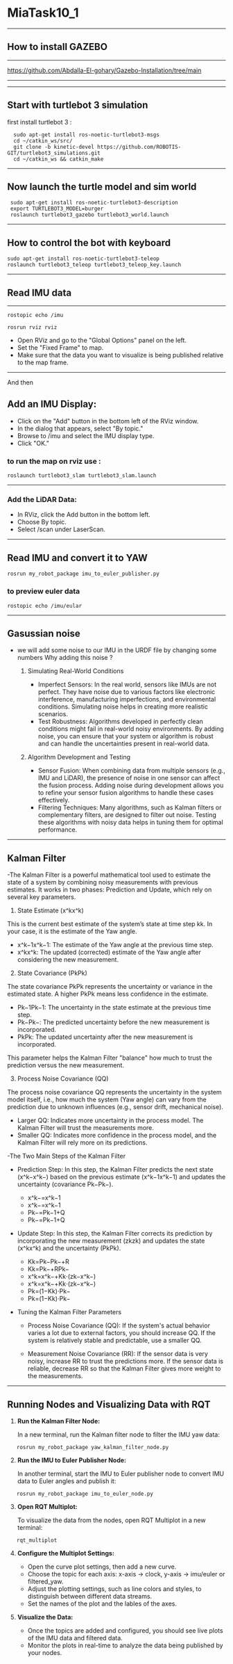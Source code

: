 # MiaTask10_1
***********************
## How to install GAZEBO 
***********************
https://github.com/Abdalla-El-gohary/Gazebo-Installation/tree/main

__________________________________________________________________________________________

***********************************
## Start with turtlebot 3 simulation 

first install turtlebot 3 :
```
  sudo apt-get install ros-noetic-turtlebot3-msgs
  cd ~/catkin_ws/src/
  git clone -b kinetic-devel https://github.com/ROBOTIS-GIT/turtlebot3_simulations.git
  cd ~/catkin_ws && catkin_make
```


*******************************************
## Now launch the turtle model and sim world 

```
 sudo apt-get install ros-noetic-turtlebot3-description
 export TURTLEBOT3_MODEL=burger
 roslaunch turtlebot3_gazebo turtlebot3_world.launch
```


*************************************
## How to control the bot with keyboard 

```
sudo apt-get install ros-noetic-turtlebot3-teleop
roslaunch turtlebot3_teleop turtlebot3_teleop_key.launch
```

***********************************
## Read IMU data 
***********************************
```
rostopic echo /imu
```
```
rosrun rviz rviz 
```
- Open RViz and go to the "Global Options" panel on the left.
- Set the "Fixed Frame" to map.
- Make sure that the data you want to visualize is being published relative to the map frame.
******
And then 
## Add an IMU Display:

-  Click on the "Add" button in the bottom left of the RViz window.
-  In the dialog that appears, select "By topic."
-  Browse to /imu and select the IMU display type.
-  Click "OK."

### to run the map on rviz use :
```
roslaunch turtlebot3_slam turtlebot3_slam.launch
```
**********
### Add the LiDAR Data: 

- In RViz, click the Add button in the bottom left.
- Choose By topic.
- Select /scan under LaserScan.


**********
## Read IMU and convert it to YAW 

```
rosrun my_robot_package imu_to_euler_publisher.py 
```
### to preview euler data 
```
rostopic echo /imu/eular
```

*********
## Gasussian noise 

- we will add some noise to our IMU in the URDF file by changing some numbers 
  Why adding this noise ?
    1. Simulating Real-World Conditions

       - Imperfect Sensors: In the real world, sensors like IMUs are not perfect. They have noise due to various factors like electronic interference, manufacturing imperfections, and environmental            conditions. Simulating noise helps in creating more realistic scenarios.
       - Test Robustness: Algorithms developed in perfectly clean conditions might fail in real-world noisy environments. By adding noise, you can ensure that your system or algorithm is robust and            can handle the uncertainties present in real-world data.
         
    2. Algorithm Development and Testing

        - Sensor Fusion: When combining data from multiple sensors (e.g., IMU and LiDAR), the presence of noise in one sensor can affect the fusion process. Adding noise during development allows you           to refine your sensor fusion algorithms to handle these cases effectively.
        - Filtering Techniques: Many algorithms, such as Kalman filters or complementary filters, are designed to filter out noise. Testing these algorithms with noisy data helps in tuning them for             optimal performance.
***********
## Kalman Filter 

-The Kalman Filter is a powerful mathematical tool used to estimate the state of a system by combining noisy measurements with previous estimates. It works in two phases: Prediction and Update, which rely on several key parameters.

1. State Estimate (x^kx^k​)

This is the current best estimate of the system’s state at time step kk. In your case, it is the estimate of the Yaw angle.

  - x^k−1x^k−1​: The estimate of the Yaw angle at the previous time step.
  - x^kx^k​: The updated (corrected) estimate of the Yaw angle after considering the new measurement.

2. State Covariance (PkPk​)

The state covariance PkPk​ represents the uncertainty or variance in the estimated state. A higher PkPk​ means less confidence in the estimate.

  - Pk−1Pk−1​: The uncertainty in the state estimate at the previous time step.
  - Pk−Pk−​: The predicted uncertainty before the new measurement is incorporated.
  - PkPk​: The updated uncertainty after the new measurement is incorporated.

This parameter helps the Kalman Filter "balance" how much to trust the prediction versus the new measurement.

3. Process Noise Covariance (QQ)

The process noise covariance QQ represents the uncertainty in the system model itself, i.e., how much the system (Yaw angle) can vary from the prediction due to unknown influences (e.g., sensor     drift, mechanical noise).

  - Larger QQ: Indicates more uncertainty in the process model. The Kalman Filter will trust the measurements more.
  - Smaller QQ: Indicates more confidence in the process model, and the Kalman Filter will rely more on its predictions.


-The Two Main Steps of the Kalman Filter

- Prediction Step: In this step, the Kalman Filter predicts the next state (x^k−x^k−​) based on the previous estimate (x^k−1x^k−1​) and updates the uncertainty (covariance Pk−Pk−​).
  - x^k−=x^k−1
  - x^k−​=x^k−1​
  - Pk−=Pk−1+Q
  - Pk−​=Pk−1​+Q

- Update Step: In this step, the Kalman Filter corrects its prediction by incorporating the new measurement (zkzk​) and updates the state (x^kx^k​) and the uncertainty (PkPk​).
  - Kk=Pk−Pk−+R
  - Kk​=Pk−​+RPk−​​
  - x^k=x^k−+Kk⋅(zk−x^k−)
  - x^k​=x^k−​+Kk​⋅(zk​−x^k−​)
  - Pk=(1−Kk)⋅Pk−
  - Pk​=(1−Kk​)⋅Pk−​

- Tuning the Kalman Filter Parameters

  - Process Noise Covariance (QQ):
        If the system's actual behavior varies a lot due to external factors, you should increase QQ.
        If the system is relatively stable and predictable, use a smaller QQ.

  - Measurement Noise Covariance (RR):
        If the sensor data is very noisy, increase RR to trust the predictions more.
        If the sensor data is reliable, decrease RR so that the Kalman Filter gives more weight to the measurements.

************
## **Running Nodes and Visualizing Data with RQT**

1. **Run the Kalman Filter Node:**

   In a new terminal,  run the Kalman filter node to filter the IMU yaw data:

```
   rosrun my_robot_package yaw_kalman_filter_node.py
```

2. **Run the IMU to Euler Publisher Node:**

   In another terminal, start the IMU to Euler publisher node to convert IMU data to Euler angles and publish it:

```
   rosrun my_robot_package imu_to_euler_node.py
```   

3. **Open RQT Multiplot:**

   To visualize the data from the nodes, open RQT Multiplot in a new terminal:

```
   rqt_multiplot
```

4. **Configure the Multiplot Settings:**

   - Open the curve plot settings, then add a new curve.
   - Choose the topic for each axis: x-axis -> clock, y-axis -> imu/euler or filtered_yaw.
   - Adjust the plotting settings, such as line colors and styles, to distinguish between different data streams.
   - Set the names of the plot and the lables of the axes.

5. **Visualize the Data:**

   - Once the topics are added and configured, you should see live plots of the IMU data and filtered data.
   - Monitor the plots in real-time to analyze the data being published by your nodes.
